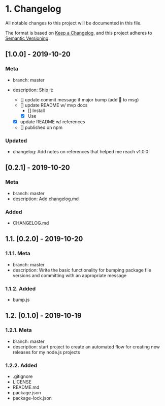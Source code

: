 # 1. Changelog

All notable changes to this project will be documented in this file.

The format is based on [Keep a Changelog](https://keepachangelog.com/en/1.0.0/),
and this project adheres to [Semantic Versioning](https://semver.org/spec/v2.0.0.html).

## [1.0.0] - 2019-10-20

### Meta

- branch: master
- description: Ship it:

  - [] update commit message if major bump (add 🚢 to msg)
  - [] update README w/ mvp docs
    - [] Install
    - [x] Use
  - [x] update README w/ references
  - [] published on npm

### Updated

- changelog: Add notes on references that helped me reach v1.0.0

## [0.2.1] - 2019-10-20

### Meta

- branch: master
- description: Add changelog.md

### Added

- CHANGELOG.md

## 1.1. [0.2.0] - 2019-10-20

### 1.1.1. Meta

- branch: master
- description: Write the basic functionality for bumping package file versions and committing with an appropriate message

### 1.1.2. Added

- bump.js

## 1.2. [0.1.0] - 2019-10-19

### 1.2.1. Meta

- branch: master
- description: start project to create an automated flow for creating new releases for my node.js projects

### 1.2.2. Added

- .gitignore
- LICENSE
- README.md
- package.json
- package-lock.json
